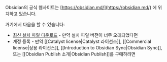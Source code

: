 Obsidian의 공식 웹사이트는 [https://obsidian.md/](https://obsidian.md/) 에 위치하고 있습니다.

거기에서 다음을 할 수 있습니다:

- [최신 설치 파일 다운로드](https://obsidian.md/download) - 만약 설치 파일 버전이 너무 오래되었다면
- 계정 등록 - 만약 [[Catalyst license|Catalyst 라이선스]], [[Commercial license|상용 라이선스]], [[Introduction to Obsidian Sync|Obsidian Sync]], 또는 [[Obsidian Publish 소개|Obsidian Publish]]를 구매하려면
